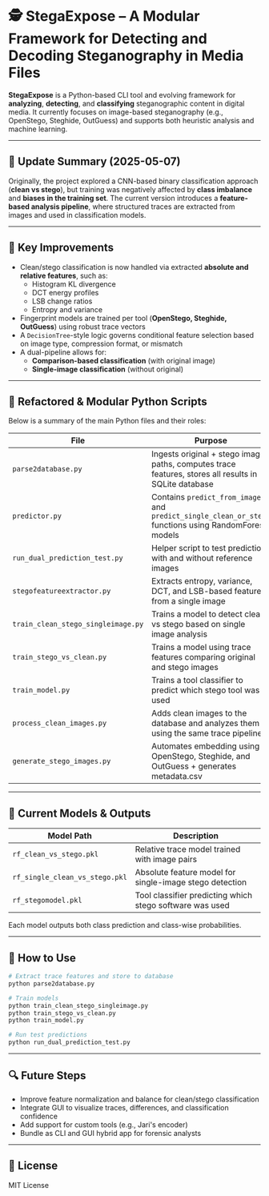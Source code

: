 # 🕵️ StegaExpose – A Modular Framework for Detecting and Decoding Steganography in Media Files

**StegaExpose** is a Python-based CLI tool and evolving framework for **analyzing**, **detecting**, and **classifying** steganographic content in digital media. It currently focuses on image-based steganography (e.g., OpenStego, Steghide, OutGuess) and supports both heuristic analysis and machine learning.

---

## 🌟 Update Summary (2025-05-07)

Originally, the project explored a CNN-based binary classification approach (**clean vs stego**), but training was negatively affected by **class imbalance** and **biases in the training set**. The current version introduces a **feature-based analysis pipeline**, where structured traces are extracted from images and used in classification models.

---

## 🧪 Key Improvements

- Clean/stego classification is now handled via extracted **absolute and relative features**, such as:
  - Histogram KL divergence
  - DCT energy profiles
  - LSB change ratios
  - Entropy and variance
- Fingerprint models are trained per tool (**OpenStego, Steghide, OutGuess**) using robust trace vectors
- A `DecisionTree`-style logic governs conditional feature selection based on image type, compression format, or mismatch
- A dual-pipeline allows for:
  - **Comparison-based classification** (with original image)
  - **Single-image classification** (without original)

---

## 🧠 Refactored & Modular Python Scripts

Below is a summary of the main Python files and their roles:

| File | Purpose |
|------|---------|
| `parse2database.py` | Ingests original + stego image paths, computes trace features, stores all results in SQLite database |
| `predictor.py` | Contains `predict_from_images` and `predict_single_clean_or_stego` functions using RandomForest models |
| `run_dual_prediction_test.py` | Helper script to test prediction with and without reference images |
| `stegofeatureextractor.py` | Extracts entropy, variance, DCT, and LSB-based features from a single image |
| `train_clean_stego_singleimage.py` | Trains a model to detect clean vs stego based on single image analysis |
| `train_stego_vs_clean.py` | Trains a model using trace features comparing original and stego images |
| `train_model.py` | Trains a tool classifier to predict which stego tool was used |
| `process_clean_images.py` | Adds clean images to the database and analyzes them using the same trace pipeline |
| `generate_stego_images.py` | Automates embedding using OpenStego, Steghide, and OutGuess + generates metadata.csv |

---

## 🤖 Current Models & Outputs

| Model Path | Description |
|------------|-------------|
| `rf_clean_vs_stego.pkl` | Relative trace model trained with image pairs |
| `rf_single_clean_vs_stego.pkl` | Absolute feature model for single-image stego detection |
| `rf_stegomodel.pkl` | Tool classifier predicting which stego software was used |

Each model outputs both class prediction and class-wise probabilities.

---

## 🔨 How to Use

```bash
# Extract trace features and store to database
python parse2database.py

# Train models
python train_clean_stego_singleimage.py
python train_stego_vs_clean.py
python train_model.py

# Run test predictions
python run_dual_prediction_test.py
```

---

## 🔍 Future Steps

- Improve feature normalization and balance for clean/stego classification
- Integrate GUI to visualize traces, differences, and classification confidence
- Add support for custom tools (e.g., Jari's encoder)
- Bundle as CLI and GUI hybrid app for forensic analysts

---

## 📄 License

MIT License

